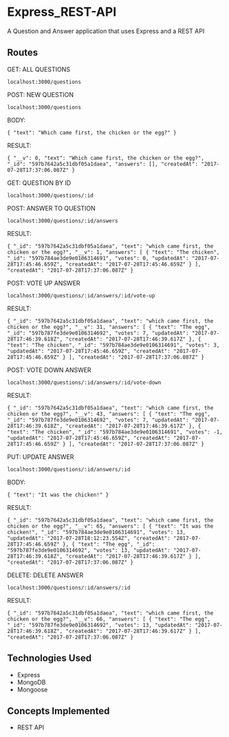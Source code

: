 # Express_REST-API

A Question and Answer application that uses Express and a REST API

## Routes

GET: ALL QUESTIONS

`localhost:3000/questions`

POST: NEW QUESTION

` localhost:3000/questions `

BODY:

` { "text": "Which came first, the chicken or the egg?" } `

RESULT:

` {
    "__v": 0,
    "text": "Which came first, the chicken or the egg?",
    "_id": "597b7642a5c31dbf05a1daea",
    "answers": [],
    "createdAt": "2017-07-28T17:37:06.087Z" } `

GET: QUESTION BY ID

`localhost:3000/questions/:id`

POST: ANSWER TO QUESTION

`localhost:3000/questions/:id/answers`

RESULT:

`{
    "_id": "597b7642a5c31dbf05a1daea",
    "text": "which came first, the chicken or the egg?",
    "__v": 1,
    "answers": [
        {
            "text": "The chicken",
            "_id": "597b784ae3de9e0106314691",
            "votes": 0,
            "updatedAt": "2017-07-28T17:45:46.659Z",
            "createdAt": "2017-07-28T17:45:46.659Z"
        }
    ],
    "createdAt": "2017-07-28T17:37:06.087Z"
}`

POST: VOTE UP ANSWER

`localhost:3000/questions/:id/answers/:id/vote-up`

RESULT:

`{
    "_id": "597b7642a5c31dbf05a1daea",
    "text": "which came first, the chicken or the egg?",
    "__v": 31,
    "answers": [
        {
            "text": "The egg",
            "_id": "597b787fe3de9e0106314692",
            "votes": 7,
            "updatedAt": "2017-07-28T17:46:39.618Z",
            "createdAt": "2017-07-28T17:46:39.617Z"
        },
        {
            "text": "The chicken",
            "_id": "597b784ae3de9e0106314691",
            "votes": 3,
            "updatedAt": "2017-07-28T17:45:46.659Z",
            "createdAt": "2017-07-28T17:45:46.659Z"
        }
    ],
    "createdAt": "2017-07-28T17:37:06.087Z"
}`

POST: VOTE DOWN ANSWER

`localhost:3000/questions/:id/answers/:id/vote-down`

RESULT:

`{
    "_id": "597b7642a5c31dbf05a1daea",
    "text": "which came first, the chicken or the egg?",
    "__v": 43,
    "answers": [
        {
            "text": "The egg",
            "_id": "597b787fe3de9e0106314692",
            "votes": 7,
            "updatedAt": "2017-07-28T17:46:39.618Z",
            "createdAt": "2017-07-28T17:46:39.617Z"
        },
        {
            "text": "The chicken",
            "_id": "597b784ae3de9e0106314691",
            "votes": -1,
            "updatedAt": "2017-07-28T17:45:46.659Z",
            "createdAt": "2017-07-28T17:45:46.659Z"
        }
    ],
    "createdAt": "2017-07-28T17:37:06.087Z"
}`

PUT: UPDATE ANSWER

`localhost:3000/questions/:id/answers/:id`

BODY:

`{
  "text": "It was the chicken!"
}`

RESULT:

`{
    "_id": "597b7642a5c31dbf05a1daea",
    "text": "which came first, the chicken or the egg?",
    "__v": 65,
    "answers": [
        {
            "text": "It was the chicken!",
            "_id": "597b784ae3de9e0106314691",
            "votes": 13,
            "updatedAt": "2017-07-28T18:12:23.554Z",
            "createdAt": "2017-07-28T17:45:46.659Z"
        },
        {
            "text": "The egg",
            "_id": "597b787fe3de9e0106314692",
            "votes": 13,
            "updatedAt": "2017-07-28T17:46:39.618Z",
            "createdAt": "2017-07-28T17:46:39.617Z"
        }
    ],
    "createdAt": "2017-07-28T17:37:06.087Z"
}`

DELETE: DELETE ANSWER

`localhost:3000/questions/:id/answers/:id`

RESULT:

`{
    "_id": "597b7642a5c31dbf05a1daea",
    "text": "which came first, the chicken or the egg?",
    "__v": 66,
    "answers": [
        {
            "text": "The egg",
            "_id": "597b787fe3de9e0106314692",
            "votes": 13,
            "updatedAt": "2017-07-28T17:46:39.618Z",
            "createdAt": "2017-07-28T17:46:39.617Z"
        }
    ],
    "createdAt": "2017-07-28T17:37:06.087Z"
}`

## Technologies Used

- Express
- MongoDB
- Mongoose

## Concepts Implemented

- REST API
